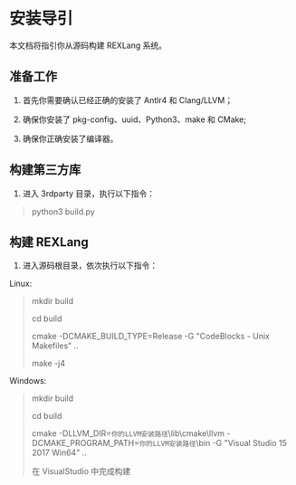 # 安装导引

本文档将指引你从源码构建 REXLang 系统。

## 准备工作

1. 首先你需要确认已经正确的安装了 Antlr4 和 Clang/LLVM；

2. 确保你安装了 pkg-config、uuid、Python3、make 和 CMake;

3. 确保你正确安装了编译器。

## 构建第三方库

1. 进入 3rdparty 目录，执行以下指令：

> python3 build.py

## 构建 REXLang

1. 进入源码根目录，依次执行以下指令：

Linux:
>
> mkdir build
>
> cd build
>
> cmake -DCMAKE_BUILD_TYPE=Release -G "CodeBlocks - Unix Makefiles" ..
>
> make -j4

Windows:
>
> mkdir build
>
> cd build
>
> cmake -DLLVM_DIR=`你的LLVM安装路径`\lib\cmake\llvm -DCMAKE_PROGRAM_PATH=`你的LLVM安装路径`\bin -G "Visual Studio 15 2017 Win64" ..
>
> 在 VisualStudio 中完成构建
